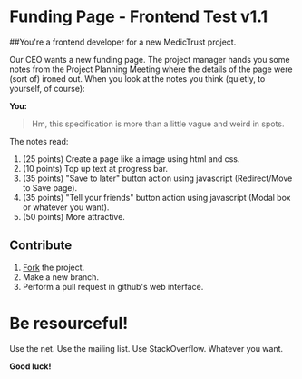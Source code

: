 # Funding Page - Frontend Test v1.1

##You're a frontend developer for a new MedicTrust project.

Our CEO wants a new funding page. The project manager hands you some notes from the Project Planning Meeting where the details of the page were (sort of) ironed out. When you look at the notes you think (quietly, to yourself, of course):

**You:**
> Hm, this specification is more than a little vague and weird in spots.

The notes read:

  1. (25 points) Create a page like a image using html and css.
  2. (10 points) Top up text at progress bar.
  3. (35 points) "Save to later" button action using javascript (Redirect/Move to Save page).
  4. (35 points) "Tell your friends" button action using javascript (Modal box or whatever you want).
  5. (50 points) More attractive.

## Contribute
1. [Fork](https://github.com/edwinlab/medictrust-frontend-test) the project.
2. Make a new branch.
3. Perform a pull request in github's web interface.

# Be resourceful!

Use the net. Use the mailing list. Use StackOverflow. Whatever you want.

**Good luck!**
